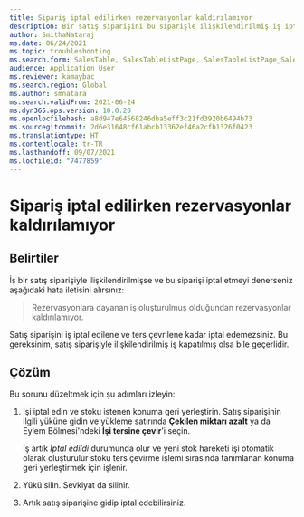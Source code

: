 ```yaml
---
title: Sipariş iptal edilirken rezervasyonlar kaldırılamıyor
description: Bir satış siparişini bu siparişle ilişkilendirilmiş iş iptal edilene ve ters çevrilene kadar iptal edemezsiniz. Bunun için şu üç adımı izleyin.
author: SmithaNataraj
ms.date: 06/24/2021
ms.topic: troubleshooting
ms.search.form: SalesTable, SalesTableListPage, SalesTableListPage_SalesCancelOrder
audience: Application User
ms.reviewer: kamaybac
ms.search.region: Global
ms.author: smnatara
ms.search.validFrom: 2021-06-24
ms.dyn365.ops.version: 10.0.20
ms.openlocfilehash: a8d947e64568246dba5eff3c21fd3920b6494b73
ms.sourcegitcommit: 2d6e31648cf61abcb13362ef46a2cfb1326f0423
ms.translationtype: HT
ms.contentlocale: tr-TR
ms.lasthandoff: 09/07/2021
ms.locfileid: "7477859"
---
```

# <a name="reservations-cannot-be-removed-when-canceling-an-order"></a>Sipariş iptal edilirken rezervasyonlar kaldırılamıyor

## <a name="symptoms"></a>Belirtiler

İş bir satış siparişiyle ilişkilendirilmişse ve bu siparişi iptal etmeyi denerseniz aşağıdaki hata iletisini alırsınız:

> Rezervasyonlara dayanan iş oluşturulmuş olduğundan rezervasyonlar kaldırılamıyor.

Satış siparişini iş iptal edilene ve ters çevrilene kadar iptal edemezsiniz. Bu gereksinim, satış siparişiyle ilişkilendirilmiş iş kapatılmış olsa bile geçerlidir.

## <a name="resolution"></a>Çözüm

Bu sorunu düzeltmek için şu adımları izleyin:

1. İşi iptal edin ve stoku istenen konuma geri yerleştirin. Satış siparişinin ilgili yüküne gidin ve yükleme satırında **Çekilen miktarı azalt** ya da Eylem Bölmesi'ndeki **İşi tersine çevir**'i seçin.

    İş artık *İptal edildi* durumunda olur ve yeni stok hareketi işi otomatik olarak oluşturulur stoku ters çevirme işlemi sırasında tanımlanan konuma geri yerleştirmek için işlenir.

2. Yükü silin. Sevkiyat da silinir.

3. Artık satış siparişine gidip iptal edebilirsiniz.
